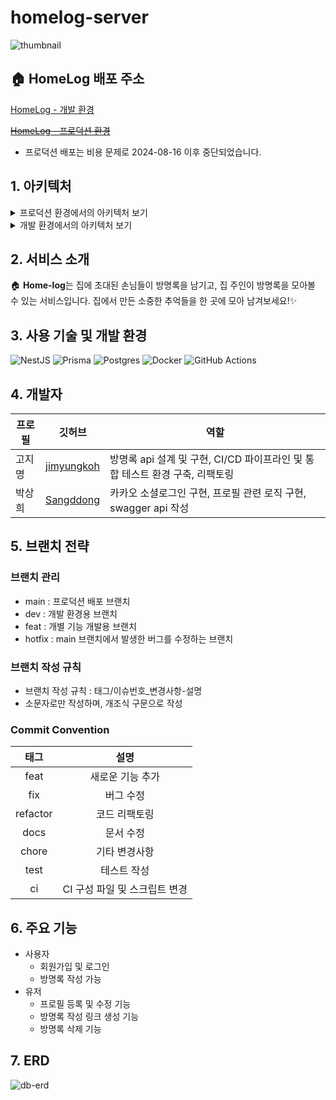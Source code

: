 # homelog-server

![thumbnail](https://github.com/user-attachments/assets/2170673d-673b-44f7-8904-c4c830cffe92)

## 🏠 HomeLog 배포 주소

[HomeLog - 개발 환경](https://dev.homelog.online/)

~~[HomeLog - 프로덕션 환경]()~~

- 프로덕션 배포는 비용 문제로 2024-08-16 이후 중단되었습니다.

## 1. 아키텍처

<details>
<summary>프로덕션 환경에서의 아키텍처 보기</summary>

![homelog-backend-architecture](https://github.com/user-attachments/assets/0693db1f-3095-44d7-b856-e4c21daa1346)

</details>

<details>
<summary>개발 환경에서의 아키텍처 보기</summary>

![homelog-dev-architecture](https://i.imgur.com/c4IwGac.png)

</details>

## 2. 서비스 소개

🏠 **Home-log**는 집에 초대된 손님들이 방명록을 남기고, 집 주인이 방명록을 모아볼 수 있는 서비스입니다.
집에서 만든 소중한 추억들을 한 곳에 모아 남겨보세요!✨

## 3. 사용 기술 및 개발 환경

![NestJS](https://img.shields.io/badge/nestjs-%23E0234E.svg?style=for-the-badge&logo=nestjs&logoColor=white) ![Prisma](https://img.shields.io/badge/Prisma-3982CE?style=for-the-badge&logo=Prisma&logoColor=white)
![Postgres](https://img.shields.io/badge/postgres-%23316192.svg?style=for-the-badge&logo=postgresql&logoColor=white)
![Docker](https://img.shields.io/badge/docker-%230db7ed.svg?style=for-the-badge&logo=docker&logoColor=white)
![GitHub Actions](https://img.shields.io/badge/github%20actions-%232671E5.svg?style=for-the-badge&logo=githubactions&logoColor=white)

## 4. 개발자

| 프로필 | 깃허브                                      | 역할                                                                         |
| ------ | ------------------------------------------- | ---------------------------------------------------------------------------- |
| 고지명 | [jimyungkoh](https://github.com/jimyungkoh) | 방명록 api 설계 및 구현, CI/CD 파이프라인 및 통합 테스트 환경 구축, 리팩토링 |
| 박상희 | [Sangddong](https://github.com/Sangddong)   | 카카오 소셜로그인 구현, 프로필 관련 로직 구현, swagger api 작성              |

## 5. 브랜치 전략

### 브랜치 관리

- main : 프로덕션 배포 브랜치
- dev : 개발 환경용 브랜치
- feat : 개별 기능 개발용 브랜치
- hotfix : main 브랜치에서 발생한 버그를 수정하는 브랜치

### 브랜치 작성 규칙

- 브랜치 작성 규칙 : 태그/이슈번호\_변경사항-설명
- 소문자로만 작성하며, 개조식 구문으로 작성

### Commit Convention

|   태그   |             설명              |
| :------: | :---------------------------: |
|   feat   |       새로운 기능 추가        |
|   fix    |           버그 수정           |
| refactor |         코드 리팩토링         |
|   docs   |           문서 수정           |
|  chore   |         기타 변경사항         |
|   test   |          테스트 작성          |
|    ci    | CI 구성 파일 및 스크립트 변경 |

## 6. 주요 기능

- 사용자
  - 회원가입 및 로그인
  - 방명록 작성 가능
- 유저
  - 프로필 등록 및 수정 기능
  - 방명록 작성 링크 생성 기능
  - 방명록 삭제 기능

## 7. ERD

![db-erd](https://github.com/user-attachments/assets/dc7a3257-3550-4f5d-9769-d5ddd2ff1aca)
